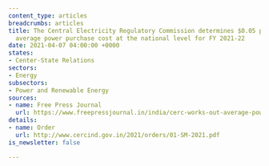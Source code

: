 ```yaml
---
content_type: articles
breadcrumbs: articles
title: The Central Electricity Regulatory Commission determines $0.05 per kWh as the
  average power purchase cost at the national level for FY 2021-22
date: 2021-04-07 04:00:00 +0000
states:
- Center-State Relations
sectors:
- Energy
subsectors:
- Power and Renewable Energy
sources:
- name: Free Press Journal
  url: https://www.freepressjournal.in/india/cerc-works-out-average-power-purchase-cost-at-rs-385-per-unit
details:
- name: Order
  url: http://www.cercind.gov.in/2021/orders/01-SM-2021.pdf
is_newsletter: false

---
```

